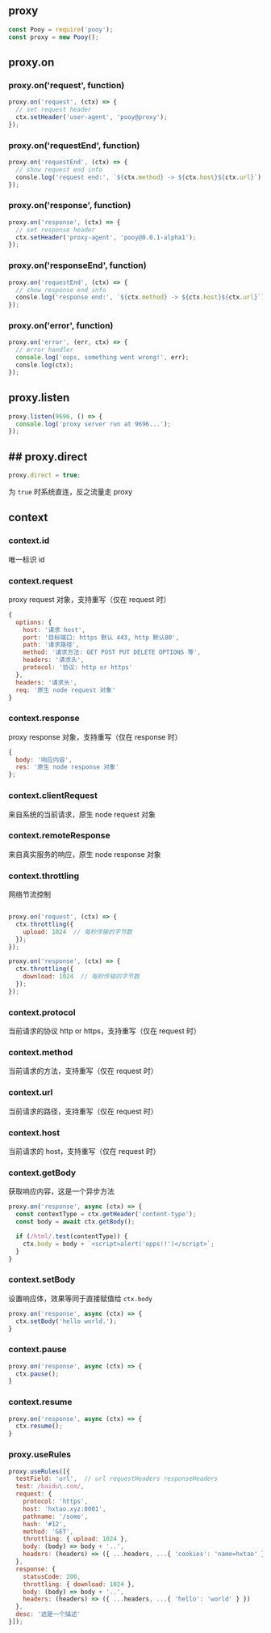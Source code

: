 ## proxy

```js
const Pooy = require('pooy');
const proxy = new Pooy();
```

## proxy.on

### proxy.on('request', function)

```js
proxy.on('request', (ctx) => {
  // set request header
  ctx.setHeader('user-agent', 'pooy@proxy');
});
```

### proxy.on('requestEnd', function)

```js
proxy.on('requestEnd', (ctx) => {
  // show request end info
  consle.log('request end:', `${ctx.method} -> ${ctx.host}${ctx.url}`);
});
```

### proxy.on('response', function)

```js
proxy.on('response', (ctx) => {
  // set response header
  ctx.setHeader('proxy-agent', 'pooy@0.0.1-alpha1');
});
```

### proxy.on('responseEnd', function)

```js
proxy.on('requestEnd', (ctx) => {
  // show response end info
  consle.log('response end:', `${ctx.method} -> ${ctx.host}${ctx.url}`);
});
```

### proxy.on('error', function)

```js
proxy.on('error', (err, ctx) => {
  // error handler
  console.log('oops, something went wrong!', err);
  consle.log(ctx);
});
```

## proxy.listen

```js
proxy.listen(9696, () => {
  console.log('proxy server run at 9696...');
});
```

## ## proxy.direct

```js
proxy.direct = true;
```

为 `true` 时系统直连，反之流量走 proxy

## context

### context.id

唯一标识 id

### context.request

proxy request 对象，支持重写（仅在 request 时）

```js
{
  options: {
    host: '请求 host',
    port: '目标端口: https 默认 443, http 默认80',
    path: '请求路径',
    method: '请求方法: GET POST PUT DELETE OPTIONS 等',
    headers: '请求头',
    protocol: '协议: http or https'
  },
  headers: '请求头',
  req: '原生 node request 对象'
}
```

### context.response

proxy response 对象，支持重写（仅在 response 时）

```js
{
  body: '响应内容',
  res: '原生 node response 对象'
};
```

### context.clientRequest

来自系统的当前请求，原生 node request 对象

### context.remoteResponse

来自真实服务的响应，原生 node response 对象

### context.throttling

网络节流控制

```js

proxy.on('request', (ctx) => {
  ctx.throttling({
    upload: 1024  // 每秒传输的字节数
  });
});

proxy.on('response', (ctx) => {
  ctx.throttling({
    download: 1024  // 每秒传输的字节数
  });
});

```

### context.protocol

当前请求的协议 http or https，支持重写（仅在 request 时）

### context.method

当前请求的方法，支持重写（仅在 request 时）

### context.url

当前请求的路径，支持重写（仅在 request 时）

### context.host

当前请求的 host，支持重写（仅在 request 时）

### context.getBody

获取响应内容，这是一个异步方法

```js
proxy.on('response', async (ctx) => {
  const contextType = ctx.getHeader('content-type');
  const body = await ctx.getBody();

  if (/html/.test(contentType)) {
    ctx.body = body + `<script>alert('opps!!')</script>`;
  }
}
```

### context.setBody

设置响应体，效果等同于直接赋值给 `ctx.body`

```js
proxy.on('response', async (ctx) => {
  ctx.setBody('hello world.');
}
```

### context.pause

```js
proxy.on('response', async (ctx) => {
  ctx.pause();
}
```

### context.resume

```js
proxy.on('response', async (ctx) => {
  ctx.resume();
}
```

### proxy.useRules

```js
proxy.useRules([{
  testField: 'url',  // url requestHeaders responseHeaders
  test: /baidu\.com/,
  request: {
    protocol: 'https',
    host: 'hxtao.xyz:8001',
    pathname: '/some',
    hash: '#12',
    method: 'GET',
    throttling: { upload: 1024 },
    body: (body) => body + '..',
    headers: (headers) => ({ ...headers, ...{ 'cookies': 'name=hxtao' } })
  },
  response: {
    statusCode: 200,
    throttling: { download: 1024 },
    body: (body) => body + '..',
    headers: (headers) => ({ ...headers, ...{ 'hello': 'world' } })
  },
  desc: '这是一个描述'
}]);
```